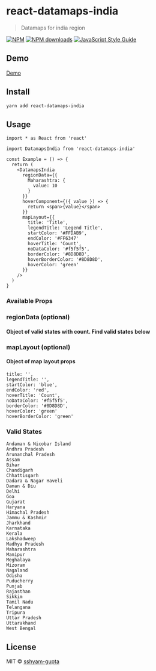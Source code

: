 # react-datamaps-india

> Datamaps for india region

[![NPM](https://img.shields.io/npm/v/react-datamaps-india.svg)](https://www.npmjs.com/package/react-datamaps-india) [![NPM downloads](https://img.shields.io/npm/dw/react-datamaps-india.svg)](https://www.npmjs.com/package/react-datamaps-india) [![JavaScript Style Guide](https://img.shields.io/badge/code_style-standard-brightgreen.svg)](https://standardjs.com)


## Demo 
[Demo](https://sshyam-gupta.github.io/react-datamaps-india/)

## Install

```bash
yarn add react-datamaps-india
```

## Usage

```tsx
import * as React from 'react'

import DatamapsIndia from 'react-datamaps-india'

const Example = () => {
  return (
    <DatamapsIndia
      regionData={{
        Maharashtra: {
          value: 10
        }
      }}
      hoverComponent={({ value }) => {
        return <span>{value}</span>
      }}
      mapLayout={{
        title: 'Title',
        legendTitle: 'Legend Title',
        startColor: '#FFDAB9',
        endColor: '#FF6347'
        hoverTitle: 'Count',
        noDataColor: '#f5f5f5',
        borderColor: '#8D8D8D',
        hoverBorderColor: '#8D8D8D',
        hoverColor: 'green'
      }}
    />
  )
}
```

### Available Props

### regionData (optional)
#### Object of valid states with count. Find valid states below

### mapLayout (optional)
#### Object of map layout props

```
title: '',
legendTitle: '',
startColor: 'blue',
endColor: 'red',
hoverTitle: 'Count',
noDataColor: '#f5f5f5',
borderColor: '#8D8D8D',
hoverColor: 'green'
hoverBorderColor: 'green'
```

### Valid States

```
Andaman & Nicobar Island
Andhra Pradesh
Arunanchal Pradesh
Assam
Bihar
Chandigarh
Chhattisgarh
Dadara & Nagar Haveli
Daman & Diu
Delhi
Goa
Gujarat
Haryana
Himachal Pradesh
Jammu & Kashmir
Jharkhand
Karnataka
Kerala
Lakshadweep
Madhya Pradesh
Maharashtra
Manipur
Meghalaya
Mizoram
Nagaland
Odisha
Puducherry
Punjab
Rajasthan
Sikkim
Tamil Nadu
Telangana
Tripura
Uttar Pradesh
Uttarakhand
West Bengal
```

## License

MIT © [sshyam-gupta](https://github.com/sshyam-gupta)
